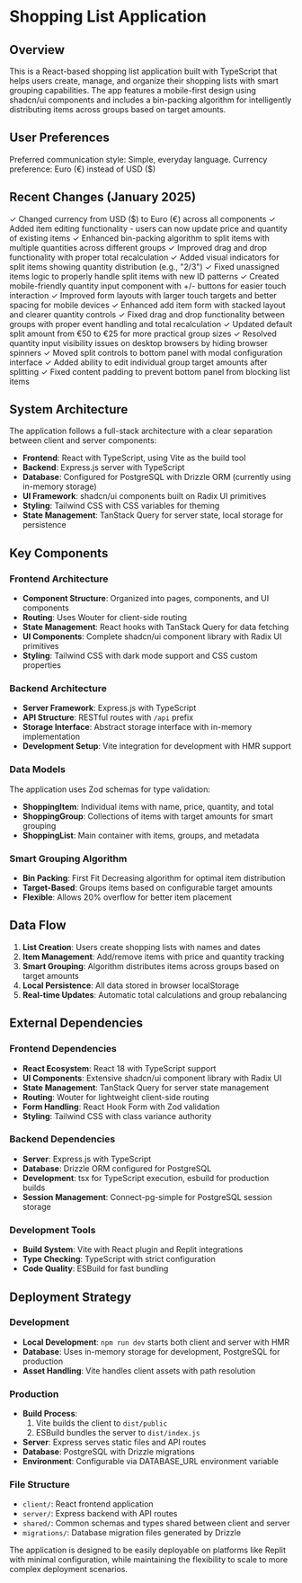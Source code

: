 # Shopping List Application

## Overview

This is a React-based shopping list application built with TypeScript that helps users create, manage, and organize their shopping lists with smart grouping capabilities. The app features a mobile-first design using shadcn/ui components and includes a bin-packing algorithm for intelligently distributing items across groups based on target amounts.

## User Preferences

Preferred communication style: Simple, everyday language.
Currency preference: Euro (€) instead of USD ($)

## Recent Changes (January 2025)

✓ Changed currency from USD ($) to Euro (€) across all components
✓ Added item editing functionality - users can now update price and quantity of existing items
✓ Enhanced bin-packing algorithm to split items with multiple quantities across different groups
✓ Improved drag and drop functionality with proper total recalculation
✓ Added visual indicators for split items showing quantity distribution (e.g., "2/3")
✓ Fixed unassigned items logic to properly handle split items with new ID patterns
✓ Created mobile-friendly quantity input component with +/- buttons for easier touch interaction
✓ Improved form layouts with larger touch targets and better spacing for mobile devices
✓ Enhanced add item form with stacked layout and clearer quantity controls
✓ Fixed drag and drop functionality between groups with proper event handling and total recalculation
✓ Updated default split amount from €50 to €25 for more practical group sizes
✓ Resolved quantity input visibility issues on desktop browsers by hiding browser spinners
✓ Moved split controls to bottom panel with modal configuration interface
✓ Added ability to edit individual group target amounts after splitting
✓ Fixed content padding to prevent bottom panel from blocking list items

## System Architecture

The application follows a full-stack architecture with a clear separation between client and server components:

- **Frontend**: React with TypeScript, using Vite as the build tool
- **Backend**: Express.js server with TypeScript
- **Database**: Configured for PostgreSQL with Drizzle ORM (currently using in-memory storage)
- **UI Framework**: shadcn/ui components built on Radix UI primitives
- **Styling**: Tailwind CSS with CSS variables for theming
- **State Management**: TanStack Query for server state, local storage for persistence

## Key Components

### Frontend Architecture
- **Component Structure**: Organized into pages, components, and UI components
- **Routing**: Uses Wouter for client-side routing
- **State Management**: React hooks with TanStack Query for data fetching
- **UI Components**: Complete shadcn/ui component library with Radix UI primitives
- **Styling**: Tailwind CSS with dark mode support and CSS custom properties

### Backend Architecture
- **Server Framework**: Express.js with TypeScript
- **API Structure**: RESTful routes with `/api` prefix
- **Storage Interface**: Abstract storage interface with in-memory implementation
- **Development Setup**: Vite integration for development with HMR support

### Data Models
The application uses Zod schemas for type validation:
- **ShoppingItem**: Individual items with name, price, quantity, and total
- **ShoppingGroup**: Collections of items with target amounts for smart grouping
- **ShoppingList**: Main container with items, groups, and metadata

### Smart Grouping Algorithm
- **Bin Packing**: First Fit Decreasing algorithm for optimal item distribution
- **Target-Based**: Groups items based on configurable target amounts
- **Flexible**: Allows 20% overflow for better item placement

## Data Flow

1. **List Creation**: Users create shopping lists with names and dates
2. **Item Management**: Add/remove items with price and quantity tracking
3. **Smart Grouping**: Algorithm distributes items across groups based on target amounts
4. **Local Persistence**: All data stored in browser localStorage
5. **Real-time Updates**: Automatic total calculations and group rebalancing

## External Dependencies

### Frontend Dependencies
- **React Ecosystem**: React 18 with TypeScript support
- **UI Components**: Extensive shadcn/ui component library with Radix UI
- **State Management**: TanStack Query for server state management
- **Routing**: Wouter for lightweight client-side routing
- **Form Handling**: React Hook Form with Zod validation
- **Styling**: Tailwind CSS with class variance authority

### Backend Dependencies
- **Server**: Express.js with TypeScript
- **Database**: Drizzle ORM configured for PostgreSQL
- **Development**: tsx for TypeScript execution, esbuild for production builds
- **Session Management**: Connect-pg-simple for PostgreSQL session storage

### Development Tools
- **Build System**: Vite with React plugin and Replit integrations
- **Type Checking**: TypeScript with strict configuration
- **Code Quality**: ESBuild for fast bundling

## Deployment Strategy

### Development
- **Local Development**: `npm run dev` starts both client and server with HMR
- **Database**: Uses in-memory storage for development, PostgreSQL for production
- **Asset Handling**: Vite handles client assets with path resolution

### Production
- **Build Process**: 
  1. Vite builds the client to `dist/public`
  2. ESBuild bundles the server to `dist/index.js`
- **Server**: Express serves static files and API routes
- **Database**: PostgreSQL with Drizzle migrations
- **Environment**: Configurable via DATABASE_URL environment variable

### File Structure
- `client/`: React frontend application
- `server/`: Express backend with API routes
- `shared/`: Common schemas and types shared between client and server
- `migrations/`: Database migration files generated by Drizzle

The application is designed to be easily deployable on platforms like Replit with minimal configuration, while maintaining the flexibility to scale to more complex deployment scenarios.